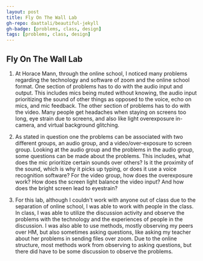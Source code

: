 ```yaml
---
layout: post
title: Fly On The Wall Lab
gh-repo: daattali/beautiful-jekyll
gh-badge: [problems, class, design]
tags: [problems, class, design]
---
```

## Fly On The Wall Lab
1. At Horace Mann, through the online school, I noticed many problems regarding the technology and software of zoom and the online school format. One section of problems has to do with the audio input and output. This includes mics being muted without knowing, the audio input prioritizing the sound of other things as opposed to the voice, echo on mics, and mic feedback. The other section of problems has to do with the video. Many people get headaches when staying on screens too long, eye strain due to screens, and also like light overexposure in-camera, and virtual background glitching.

2. As stated in question one the problems can be associated with two different groups, an audio group, and a video/over-exposure to screen group. Looking at the audio group and the problems in the audio group, some questions can be made about the problems. This includes, what does the mic prioritize certain sounds over others? Is it the proximity of the sound, which is why it picks up typing, or does it use a voice recognition software? For the video group, how does the overexposure work? How does the screen light balance the video input? And how does the bright screen lead to eyestrain?

3. For this lab, although I couldn't work with anyone out of class due to the separation of online school, I was able to work with people in the class. In class, I was able to utilize the discussion activity and observe the problems with the technology and the experiences of people in the discussion. I was also able to use methods, mostly observing my peers over HM, but also sometimes asking questions, like asking my teacher about her problems in sending files over zoom. Due to the online structure, most methods work from observing to asking questions, but there did have to be some discussion to observe the problems. 
